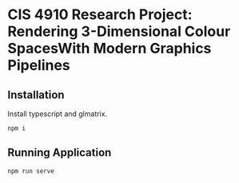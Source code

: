 # CIS 4910 Research Project: Rendering 3-Dimensional Colour SpacesWith Modern Graphics Pipelines

## Installation

Install typescript and glmatrix.

`npm i`

## Running Application

`npm run serve`


